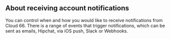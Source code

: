 
## About receiving account notifications

You can control when and how you would like to receive notifications from Cloud 66. There is a range of events that trigger notifications, which can be sent as emails, Hipchat, via iOS push, Slack or Webhooks.

